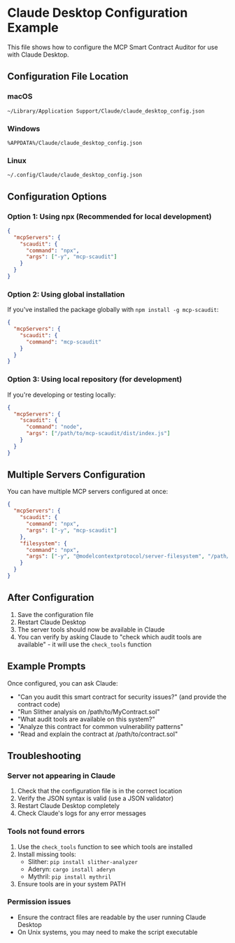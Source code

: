 # Claude Desktop Configuration Example

This file shows how to configure the MCP Smart Contract Auditor for use with Claude Desktop.

## Configuration File Location

### macOS
`~/Library/Application Support/Claude/claude_desktop_config.json`

### Windows
`%APPDATA%/Claude/claude_desktop_config.json`

### Linux
`~/.config/Claude/claude_desktop_config.json`

## Configuration Options

### Option 1: Using npx (Recommended for local development)

```json
{
  "mcpServers": {
    "scaudit": {
      "command": "npx",
      "args": ["-y", "mcp-scaudit"]
    }
  }
}
```

### Option 2: Using global installation

If you've installed the package globally with `npm install -g mcp-scaudit`:

```json
{
  "mcpServers": {
    "scaudit": {
      "command": "mcp-scaudit"
    }
  }
}
```

### Option 3: Using local repository (for development)

If you're developing or testing locally:

```json
{
  "mcpServers": {
    "scaudit": {
      "command": "node",
      "args": ["/path/to/mcp-scaudit/dist/index.js"]
    }
  }
}
```

## Multiple Servers Configuration

You can have multiple MCP servers configured at once:

```json
{
  "mcpServers": {
    "scaudit": {
      "command": "npx",
      "args": ["-y", "mcp-scaudit"]
    },
    "filesystem": {
      "command": "npx",
      "args": ["-y", "@modelcontextprotocol/server-filesystem", "/path/to/contracts"]
    }
  }
}
```

## After Configuration

1. Save the configuration file
2. Restart Claude Desktop
3. The server tools should now be available in Claude
4. You can verify by asking Claude to "check which audit tools are available" - it will use the `check_tools` function

## Example Prompts

Once configured, you can ask Claude:

- "Can you audit this smart contract for security issues?" (and provide the contract code)
- "Run Slither analysis on /path/to/MyContract.sol"
- "What audit tools are available on this system?"
- "Analyze this contract for common vulnerability patterns"
- "Read and explain the contract at /path/to/contract.sol"

## Troubleshooting

### Server not appearing in Claude

1. Check that the configuration file is in the correct location
2. Verify the JSON syntax is valid (use a JSON validator)
3. Restart Claude Desktop completely
4. Check Claude's logs for any error messages

### Tools not found errors

1. Use the `check_tools` function to see which tools are installed
2. Install missing tools:
   - Slither: `pip install slither-analyzer`
   - Aderyn: `cargo install aderyn`
   - Mythril: `pip install mythril`
3. Ensure tools are in your system PATH

### Permission issues

- Ensure the contract files are readable by the user running Claude Desktop
- On Unix systems, you may need to make the script executable

